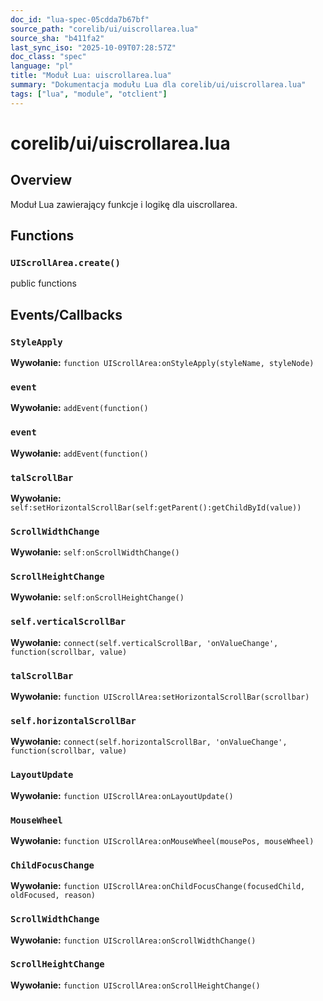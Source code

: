 ```yaml
---
doc_id: "lua-spec-05cdda7b67bf"
source_path: "corelib/ui/uiscrollarea.lua"
source_sha: "b411fa2"
last_sync_iso: "2025-10-09T07:28:57Z"
doc_class: "spec"
language: "pl"
title: "Moduł Lua: uiscrollarea.lua"
summary: "Dokumentacja modułu Lua dla corelib/ui/uiscrollarea.lua"
tags: ["lua", "module", "otclient"]
---
```


# corelib/ui/uiscrollarea.lua

## Overview

Moduł Lua zawierający funkcje i logikę dla uiscrollarea.

## Functions

### `UIScrollArea.create()`

public functions

## Events/Callbacks

### `StyleApply`

**Wywołanie:** `function UIScrollArea:onStyleApply(styleName, styleNode)`

### `event`

**Wywołanie:** `addEvent(function()`

### `event`

**Wywołanie:** `addEvent(function()`

### `talScrollBar`

**Wywołanie:** `self:setHorizontalScrollBar(self:getParent():getChildById(value))`

### `ScrollWidthChange`

**Wywołanie:** `self:onScrollWidthChange()`

### `ScrollHeightChange`

**Wywołanie:** `self:onScrollHeightChange()`

### `self.verticalScrollBar`

**Wywołanie:** `connect(self.verticalScrollBar, 'onValueChange', function(scrollbar, value)`

### `talScrollBar`

**Wywołanie:** `function UIScrollArea:setHorizontalScrollBar(scrollbar)`

### `self.horizontalScrollBar`

**Wywołanie:** `connect(self.horizontalScrollBar, 'onValueChange', function(scrollbar, value)`

### `LayoutUpdate`

**Wywołanie:** `function UIScrollArea:onLayoutUpdate()`

### `MouseWheel`

**Wywołanie:** `function UIScrollArea:onMouseWheel(mousePos, mouseWheel)`

### `ChildFocusChange`

**Wywołanie:** `function UIScrollArea:onChildFocusChange(focusedChild, oldFocused, reason)`

### `ScrollWidthChange`

**Wywołanie:** `function UIScrollArea:onScrollWidthChange()`

### `ScrollHeightChange`

**Wywołanie:** `function UIScrollArea:onScrollHeightChange()`
